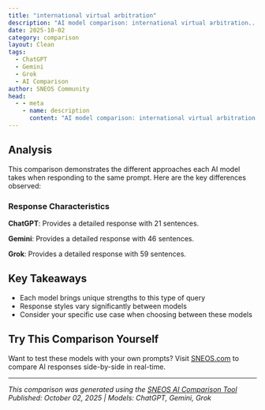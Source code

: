 ```yaml
---
title: "international virtual arbitration"
description: "AI model comparison: international virtual arbitration..."
date: 2025-10-02
category: comparison
layout: Clean
tags:
  - ChatGPT
  - Gemini
  - Grok
  - AI Comparison
author: SNEOS Community
head:
  - - meta
    - name: description
      content: "AI model comparison: international virtual arbitration..."
---
```


<ChatComparison
  title="international virtual arbitration"
  prompt="international virtual arbitration"
  :responses='{"ChatGPT": "International virtual arbitration refers to the process of resolving disputes between parties from different countries through arbitration conducted online, rather than through traditional in-person hearings. This method leverages digital technologies such as video conferencing, electronic document submission, and online case management systems to facilitate the arbitration process remotely.\n\n### Key Features of International Virtual Arbitration\n- **Cross-border Dispute Resolution:** Deals with disputes involving parties from different jurisdictions.\n- **Online Hearings:** Oral arguments, witness examinations, and meetings are conducted via video conferencing platforms.\n- **Electronic Evidence Submission:** Parties submit and share documents electronically.\n- **Flexible Scheduling:** Enables hearings and procedural steps to be scheduled more flexibly across time zones.\n- **Cost and Time Efficiency:** Reduces travel expenses and logistical delays associated with in-person hearings.\n- **Use of Arbitration Institutions:** Many institutions (e.g., ICC, LCIA, SIAC) have adapted their rules to facilitate virtual hearings.\n\n### Benefits\n- Accessibility despite travel restrictions or pandemic scenarios.\n- Greater convenience for parties, witnesses, and arbitrators.\n- Potentially faster resolution of disputes.\n\n### Challenges\n- Technical issues such as connectivity problems.\n- Security and confidentiality concerns.\n- Ensuring fair participation of all parties across different time zones.\n- Managing complex evidentiary procedures remotely.\n\n### Legal Framework\n- Most international arbitration rules have been amended or updated to accommodate virtual hearings.\n- Parties can agree in their arbitration agreements to conduct hearings virtually.\n- National laws generally support arbitration autonomy, allowing procedural flexibilities.\n\n### Notable Arbitration Institutions Supporting Virtual Arbitration\n- International Chamber of Commerce (ICC)\n- London Court of International Arbitration (LCIA)\n- Singapore International Arbitration Centre (SIAC)\n- Hong Kong International Arbitration Centre (HKIAC)\n- American Arbitration Association (AAA)/International Centre for Dispute Resolution (ICDR)\n\n---\n\nIf you would like, I can provide more details on how to conduct international virtual arbitration, or key considerations to keep in mind.", "Gemini": "International virtual arbitration refers to the use of technology to conduct international commercial or treaty arbitration proceedings remotely, rather than requiring physical in-person meetings. This involves using video conferencing, document sharing platforms, and other digital tools to manage the entire arbitration process, from initial submissions to witness testimony and final hearings.\n\nHere\u0027s a more detailed breakdown of what it entails and its key aspects:\n\n**Key Elements of International Virtual Arbitration:**\n\n* **Online Filing and Submission of Documents:** Parties submit pleadings, evidence, and other documents electronically through secure online platforms.\n* **Video Conferencing:** Hearings, including witness examinations and oral arguments, are conducted via video conferencing. Platforms like Zoom, Teams, Webex, or specialized arbitration platforms are commonly used.\n* **Electronic Evidence Management:** Evidence is managed and presented digitally, using tools for annotation, organization, and easy access.\n* **Secure Communication:** Secure communication channels are used for all correspondence and information exchange between the parties, the arbitrators, and the administering institution (if any).\n* **Electronic Signature:** Electronic signatures are used to authenticate documents and agreements.\n* **Virtual Meeting Rooms/Breakout Rooms:** Participants often use virtual breakout rooms to hold private discussions amongst their teams.\n* **Remote Witness Testimony:** Witnesses can provide testimony remotely, often with safeguards in place to ensure their identity and integrity (e.g., remote proctoring).\n* **Electronic Award:** The final award is issued and delivered electronically.\n\n**Advantages of International Virtual Arbitration:**\n\n* **Cost Savings:** Significantly reduces travel and accommodation expenses for parties, arbitrators, and witnesses.\n* **Increased Efficiency:** Streamlines the arbitration process, potentially leading to faster resolution of disputes. Document management and communication are often more efficient.\n* **Greater Accessibility:** Allows parties and arbitrators from anywhere in the world to participate, regardless of geographical limitations. Improves access to justice for parties with limited resources.\n* **Environmental Benefits:** Reduces the carbon footprint associated with travel.\n* **Flexibility:** Offers greater flexibility in scheduling and managing the arbitration process.\n* **Business Continuity:** Allows arbitration to proceed even during times of travel restrictions or other disruptions (as demonstrated during the COVID-19 pandemic).\n\n**Challenges of International Virtual Arbitration:**\n\n* **Technical Issues:** Reliance on technology can be problematic if there are connectivity issues, hardware malfunctions, or software compatibility problems.\n* **Data Security and Privacy:** Ensuring the security and confidentiality of sensitive information is crucial. Concerns about hacking, data breaches, and compliance with data protection regulations (like GDPR) need careful consideration.\n* **Witness Examination Concerns:** Difficulties in assessing witness demeanor and credibility remotely. Ensuring the integrity of the witness testimony (e.g., preventing coaching) can be challenging.\n* **Jurisdictional Issues:** Questions may arise about the location of the arbitration and the applicable law, particularly in cases involving cross-border disputes.\n* **Enforcement of Awards:** Potential challenges in enforcing awards if the arbitral process is perceived as not meeting due process requirements.\n* **Digital Divide:** Unequal access to technology and internet connectivity can create disadvantages for some parties.\n* **Cultural Differences:** Communication styles and expectations can vary across cultures, and these differences may be amplified in a virtual setting.\n* **Cybersecurity Risks:** The increased reliance on digital platforms raises concerns about cybersecurity risks, such as hacking and data breaches.\n\n**Addressing the Challenges:**\n\n* **Clear Procedural Rules:** Arbitration institutions and parties should adopt clear procedural rules that address the specific challenges of virtual arbitration.\n* **Technology Training:** Providing training and support to parties, arbitrators, and witnesses on the use of technology.\n* **Robust Security Measures:** Implementing robust security measures to protect data and prevent unauthorized access.\n* **Witness Protocols:** Establishing clear protocols for remote witness examination, including measures to ensure identity verification and prevent coaching.\n* **Careful Case Management:** Arbitrators should actively manage the arbitration process to ensure fairness and efficiency.\n* **Backup Plans:** Having backup plans in place in case of technical failures.\n* **Consideration of Time Zones:** Being mindful of time zone differences when scheduling hearings.\n\n**Arbitration Institutions and Virtual Arbitration:**\n\nLeading international arbitration institutions, such as the ICC (International Chamber of Commerce), LCIA (London Court of International Arbitration), SIAC (Singapore International Arbitration Centre), HKIAC (Hong Kong International Arbitration Centre), and ICDR (International Centre for Dispute Resolution), have adapted their rules and procedures to accommodate virtual arbitration. They have also issued guidance notes and best practices to help parties and arbitrators navigate the challenges of virtual proceedings.\n\n**The Future of International Virtual Arbitration:**\n\nInternational virtual arbitration is likely to become even more prevalent in the future. The advantages of cost savings, efficiency, and accessibility are compelling, and as technology continues to evolve, many of the challenges associated with virtual proceedings will be mitigated.\n\n**In summary, international virtual arbitration is a modern approach to resolving international disputes that leverages technology to conduct the arbitration process remotely. While it offers many benefits, it is essential to address the potential challenges to ensure fairness, efficiency, and enforceability of the arbitral award.**\n", "Grok": "International virtual arbitration, also referred to as online arbitration or e-arbitration, is a form of alternative dispute resolution (ADR) conducted through digital platforms, allowing parties from different countries to resolve disputes without the need for physical presence in a specific location. It combines the principles of international arbitration with the convenience and accessibility of virtual technology. This method has gained popularity due to globalization, advancements in technology, and the need for cost-effective and efficient dispute resolution mechanisms, especially post-COVID-19 when remote interactions became more normalized.\n\n### Key Features of International Virtual Arbitration\n1. **Digital Platform**: Proceedings are conducted via video conferencing tools (e.g., Zoom, Microsoft Teams), online case management systems, and other virtual communication technologies.\n2. **Cross-Border Nature**: It typically involves parties, arbitrators, and legal representatives from different jurisdictions, addressing disputes arising from international contracts or transactions.\n3. **Flexibility**: Parties can participate from anywhere in the world, reducing travel costs and logistical challenges.\n4. **Enforceability**: Awards issued in international virtual arbitration are generally enforceable under international frameworks like the New York Convention (1958), provided the process adheres to agreed rules and due process.\n5. **Confidentiality**: Like traditional arbitration, virtual arbitration often ensures privacy and confidentiality through secure platforms and protocols.\n\n### Legal and Procedural Framework\nInternational virtual arbitration is governed by a combination of arbitration rules, national laws, and international conventions:\n- **Arbitration Rules**: Many arbitration institutions, such as the International Chamber of Commerce (ICC), London Court of International Arbitration (LCIA), and Singapore International Arbitration Centre (SIAC), have updated their rules to accommodate virtual proceedings. For example:\n - ICC Arbitration Rules (2021) allow for remote hearings unless parties object.\n - LCIA Rules (2020) provide for electronic communication and virtual hearings as a default option.\n- **National Laws**: The legal framework of the seat of arbitration (if any) and the laws of the enforcing jurisdiction play a role in determining the validity of virtual arbitration.\n- **New York Convention**: Ensures the recognition and enforcement of arbitral awards across 169 signatory countries, applicable to virtual awards if procedural fairness is maintained.\n\n### Advantages of International Virtual Arbitration\n1. **Cost-Effectiveness**: Eliminates travel and venue costs for parties, lawyers, and arbitrators.\n2. **Time Efficiency**: Scheduling is easier across time zones, and hearings can be conducted without delays caused by travel.\n3. **Accessibility**: Allows participation from remote or less accessible locations, promoting inclusivity.\n4. **Environmental Benefits**: Reduces carbon footprint by minimizing travel.\n5. **Technological Tools**: Use of e-discovery, real-time transcription, and document-sharing platforms enhances efficiency.\n\n### Challenges of International Virtual Arbitration\n1. **Technology Dependence**: Reliance on stable internet connections and secure platforms; technical glitches can disrupt proceedings.\n2. **Security and Confidentiality Risks**: Cybersecurity threats, hacking, or data breaches may compromise sensitive information.\n3. **Procedural Fairness**: Ensuring all parties have equal access to technology and can participate fully (e.g., overcoming language barriers or disabilities).\n4. **Enforceability Concerns**: Some jurisdictions may question the validity of virtual hearings if local laws require physical presence or if due process is perceived as compromised.\n5. **Human Interaction**: Lack of face-to-face communication may affect the assessment of witness credibility or negotiation dynamics.\n\n### Best Practices for International Virtual Arbitration\nTo address challenges and ensure a smooth process, the following practices are recommended:\n- **Agreement on Virtual Format**: Parties should explicitly agree to virtual arbitration in their arbitration clause or through subsequent consent.\n- **Selection of Platform**: Use secure, reliable, and user-friendly platforms with end-to-end encryption.\n- **Procedural Protocols**: Establish clear rules for virtual hearings, including time zone accommodations, recording policies, and handling of technical issues.\n- **Cybersecurity Measures**: Implement strong data protection measures and train participants on secure usage.\n- **Technical Support**: Ensure access to IT support during proceedings to address any disruptions.\n- **Cultural and Linguistic Considerations**: Provide interpretation services and account for cultural differences in communication.\n\n### Notable Platforms and Institutions Supporting Virtual Arbitration\n- **Modria**: An online dispute resolution platform designed for e-arbitration and mediation.\n- **eBay Resolution Center**: Resolves millions of disputes annually using automated online tools, though not strictly arbitration.\n- **ICC Digital Tools**: The ICC offers virtual hearing services and case management platforms.\n- **LCIA and SIAC**: Both provide guidelines and support for virtual hearings under their rules.\n- **AAA-ICDR**: The American Arbitration Association-International Centre for Dispute Resolution has protocols for virtual arbitration.\n\n### Future of International Virtual Arbitration\nThe rise of virtual arbitration is likely to continue as technology evolves. Innovations like artificial intelligence (AI) for case management, blockchain for secure document storage, and virtual reality (VR) for immersive hearings may further transform the field. However, harmonizing legal standards across jurisdictions and addressing digital divides will be critical to ensuring fairness and accessibility.\n\nIn conclusion, international virtual arbitration offers a modern, efficient solution for resolving cross-border disputes, balancing convenience with the principles of fairness and enforceability. Parties engaging in such processes should carefully draft arbitration agreements, select reputable institutions, and adopt best practices to mitigate risks. If you have a specific case or context in mind, feel free to provide more details for tailored guidance!"}' 
  published-date="00:18"
/>

## Analysis

This comparison demonstrates the different approaches each AI model takes when responding to the same prompt. Here are the key differences observed:

### Response Characteristics

**ChatGPT**: Provides a detailed response with 21 sentences. 

**Gemini**: Provides a detailed response with 46 sentences. 

**Grok**: Provides a detailed response with 59 sentences. 

## Key Takeaways

- Each model brings unique strengths to this type of query
- Response styles vary significantly between models
- Consider your specific use case when choosing between these models

## Try This Comparison Yourself

Want to test these models with your own prompts? Visit [SNEOS.com](https://sneos.com) to compare AI responses side-by-side in real-time.

---

*This comparison was generated using the [SNEOS AI Comparison Tool](https://sneos.com)*
*Published: October 02, 2025 | Models: ChatGPT, Gemini, Grok*
